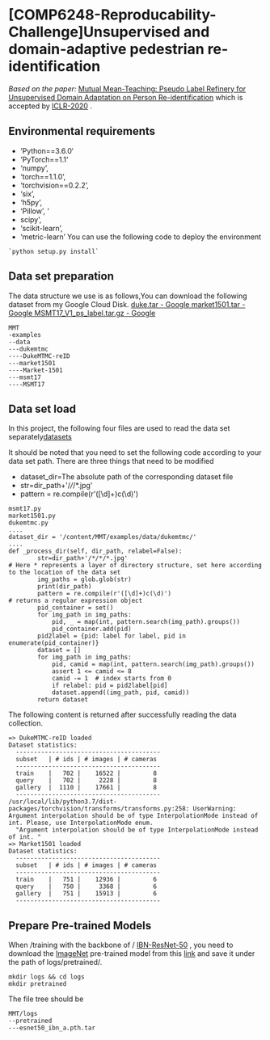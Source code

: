 #  [COMP6248-Reproducability-Challenge]Unsupervised and domain-adaptive pedestrian re-identification

*Based on the paper:*  [Mutual Mean-Teaching: Pseudo Label Refinery for Unsupervised Domain Adaptation on Person Re-identification](https://openreview.net/forum?id=rJlnOhVYPS)  which is accepted by  [ICLR-2020](https://iclr.cc/) .




## Environmental requirements
* ’Python==3.6.0‘
* ’PyTorch==1.1‘
* ‘numpy’, 
* ‘torch==1.1.0’, 
* ‘torchvision==0.2.2’, 
* ‘six’, 
* ‘h5py’, 
* ‘Pillow’, ‘
* scipy’,
* ‘scikit-learn’, 
* ‘metric-learn’
You can use the following code to deploy the environment

```
`python setup.py install`
```

## Data set preparation
The data structure we use is as follows,You can download the following dataset from my Google Cloud Disk.
[duke.tar - Google ](https://drive.google.com/file/d/17mHIip2x5DXWqDUT97aiqKsrTQvSI830/view?usp=sharing)
[market1501.tar - Google ](https://drive.google.com/file/d/1kbDAPetylhb350LX3EINoEtFsXeXB0uW/view?usp=sharing)
[MSMT17_V1_ps_label.tar.gz - Google ](https://drive.google.com/file/d/1WUDSTRmiXsUSbGaa9oKIQMWhawlBdBag/view?usp=sharing)


```
MMT
-examples
--data
---dukemtmc
----DukeMTMC-reID
---market1501
----Market-1501
---msmt17
----MSMT17
```


## Data set  load
In this project, the following four files are used to read the data set separately[datasets ](https://github.com/weifenglin/COMP6248-Reproducability-Challenge/tree/main/datasets)

It should be noted that you need to set the following code according to your data set path.
There are three things that need to be modified
* dataset_dir=The absolute path of the corresponding dataset file
* str=dir_path+'/*/*/*.jpg'
* pattern = re.compile(r'([\d]+)c(\d)')

```
msmt17.py
market1501.py
dukemtmc.py
....
dataset_dir = '/content/MMT/examples/data/dukemtmc/'
....
def _process_dir(self, dir_path, relabel=False):
        str=dir_path+'/*/*/*.jpg'  
# Here * represents a layer of directory structure, set here according to the location of the data set
        img_paths = glob.glob(str)
        print(dir_path)
        pattern = re.compile(r'([\d]+)c(\d)')
# returns a regular expression object
        pid_container = set()
        for img_path in img_paths:
            pid, _ = map(int, pattern.search(img_path).groups())
            pid_container.add(pid)
        pid2label = {pid: label for label, pid in enumerate(pid_container)}
        dataset = []
        for img_path in img_paths:
            pid, camid = map(int, pattern.search(img_path).groups())
            assert 1 <= camid <= 8
            camid -= 1  # index starts from 0
            if relabel: pid = pid2label[pid]
            dataset.append((img_path, pid, camid))
        return dataset

```

The following content is returned after successfully reading the data collection.
```
=> DukeMTMC-reID loaded
Dataset statistics:
  ----------------------------------------
  subset   | # ids | # images | # cameras
  ----------------------------------------
  train    |   702 |    16522 |         8
  query    |   702 |     2228 |         8
  gallery  |  1110 |    17661 |         8
  ----------------------------------------
/usr/local/lib/python3.7/dist-packages/torchvision/transforms/transforms.py:258: UserWarning: Argument interpolation should be of type InterpolationMode instead of int. Please, use InterpolationMode enum.
  "Argument interpolation should be of type InterpolationMode instead of int. "
=> Market1501 loaded
Dataset statistics:
  ----------------------------------------
  subset   | # ids | # images | # cameras
  ----------------------------------------
  train    |   751 |    12936 |         6
  query    |   750 |     3368 |         6
  gallery  |   751 |    15913 |         6
  ----------------------------------------
```

## Prepare Pre-trained Models
When /training with the backbone of  / [IBN-ResNet-50](https://arxiv.org/abs/1807.09441) , you need to download the  [ImageNet](http://www.image-net.org/)  pre-trained model from this  [link](https://drive.google.com/drive/folders/1thS2B8UOSBi_cJX6zRy6YYRwz_nVFI_S)  and save it under the path of logs/pretrained/.

```
mkdir logs && cd logs
mkdir pretrained
```

The file tree should be
```
MMT/logs
--pretrained
---esnet50_ibn_a.pth.tar
```





